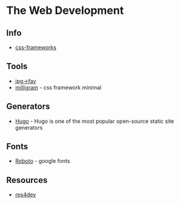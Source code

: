 # The Web Development

## Info
- [css-frameworks](https://www.designerinaction.de/tipps-tricks/web-development/css-frameworks/)

## Tools
- [jpg->fav](http://www.chami.com/html-kit/services/favicon/)
- [milligram](https://milligram.io/tables.html) - css framework minimal

## Generators

- [Hugo](https://gohugo.io/) - Hugo is one of the most popular open-source static site generators
## Fonts

- [Roboto](https://fonts.google.com/specimen/Roboto#standard-styles) - google fonts

## Resources
- [res4dev](https://github.com/bradtraversy/design-resources-for-developers)
